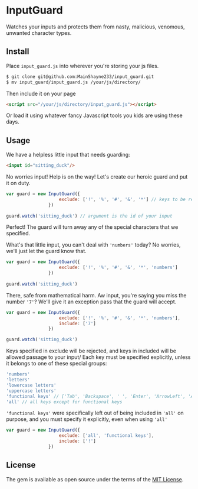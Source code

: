 # InputGuard
Watches your inputs and protects them from nasty, malicious, venomous, unwanted character types.

## Install
Place ```input_guard.js``` into wherever you're storing your js files.
```bash
$ git clone git@github.com:MainShayne233/input_guard.git
$ mv input_guard/input_guard.js /your/js/directory/
```
Then include it on your page
```html
<script src="/your/js/directory/input_guard.js"></script>
```
Or load it using whatever fancy Javascript tools you kids are using these days.

## Usage

We have a helpless little input that needs guarding:
```html
<input id="sitting_duck"/>
```
No worries input! Help is on the way! Let's create our heroic guard and put it on duty.
```javascript
var guard = new InputGuard({
                    exclude: ['!', '%', '#', '&', '*'] // keys to be rejected
                })
                
guard.watch('sitting_duck') // argument is the id of your input
```
Perfect! The guard will turn away any of the special characters that we specified.

What's that little input, you can't deal with ```'numbers'``` today? No worries, we'll just let the guard know that.
```javascript
var guard = new InputGuard({
                    exclude: ['!', '%', '#', '&', '*', 'numbers']
                })
                
guard.watch('sitting_duck')
```
There, safe from mathematical harm. Aw input, you're saying you miss the number ```'7'```? We'll give it an exception pass that the guard will accept.
```javascript
var guard = new InputGuard({
                    exclude: ['!', '%', '#', '&', '*', 'numbers'],
                    include: ['7']
                })

guard.watch('sitting_duck')
```

Keys specified in exclude will be rejected, and keys in included will be allowed passage to your input/
Each key must be specified explicitly, unless it belongs to one of these special groups:
```javascript
'numbers'
'letters'
'lowercase letters'
'uppercase letters'
'functional keys' // ['Tab', 'Backspace', ' ', 'Enter', 'ArrowLeft', 'ArrowRight', 'ArrowUp', 'ArrowDown', 'Delete']
'all' // all keys except for functional keys
```

```'functional keys'``` were specifically left out of being included in ```'all'``` on purpose, and you must specify it explicitly, even when using ```'all'```

```javascript
var guard = new InputGuard({
                    exclude: ['all', 'functional keys'],
                    include: ['!']
                })
```

## License

The gem is available as open source under the terms of the [MIT License](http://opensource.org/licenses/MIT).